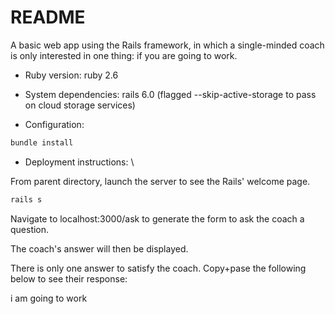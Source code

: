 # README

A basic web app using the Rails framework, in which a single-minded coach is
only interested in one thing: if you are going to work.


* Ruby version:
ruby 2.6

* System dependencies:
rails 6.0 (flagged --skip-active-storage to pass on cloud storage services)

* Configuration:
```bash
bundle install
```
<!--
* Database creation
* Database initialization
* How to run the test suite
* Services (job queues, cache servers, search engines, etc.)
-->

* Deployment instructions: \

From parent directory, launch the server to see the Rails' welcome page.
```bash
rails s
```
Navigate to localhost:3000/ask to generate the form to ask the coach a question.

The coach's answer will then be displayed.

There is only one answer to satisfy the coach. Copy+pase the following below
to see their response:

i am going to work




